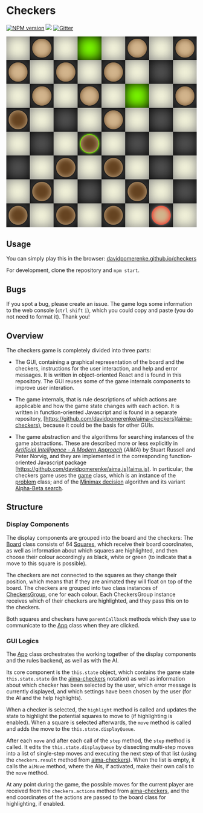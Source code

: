 # Checkers

[![NPM version](https://img.shields.io/npm/v/aima-checkers-gui.svg)](https://www.npmjs.com/package/aima-checkers-gui)
![](https://github.com/davidpomerenke/checkers/workflows/Node%20CI/badge.svg)
[![Gitter](https://badges.gitter.im/aima-checkers/community.svg)](https://gitter.im/aima-checkers/community)

![Screenshot](public/screenshot.png)

## Usage

You can simply play this in the browser: [davidpomerenke.github.io/checkers](https://davidpomerenke.github.io/checkers)

For development, clone the repository and `npm start`.

## Bugs

If you spot a bug, please create an issue. The game logs some information to the web console (`ctrl` `shift` `i`), which you could copy and paste (you do not need to format it). Thank you!

## Overview

The checkers game is completely divided into three parts:

- The GUI, containing a graphical representation of the board and the checkers, instructions for the user interaction, and help and error messages. It is written in object-oriented React and is found in this repository. The GUI reuses some of the game internals components to improve user interation. 

- The game internals, that is rule descriptions of which actions are applicable and how the game state changes with each action. It is written in function-oriented Javascript and is found in a separate repository, [https://github.com/davidpomerenke/aima-checkers](aima-checkers), because it could be the basis for other GUIs. 

- The game abstraction and the algorithms for searching instances of the game abstractions. These are described more or less explicitly in [*Artificial Intelligence - A Modern Approach*](http://aima.cs.berkeley.edu/) (*AIMA*) by Stuart Russell and Peter Norvig, and they are implemented in the corresponding function-oriented Javascript package [https://github.com/davidpomerenke/aima.js](aima.js). In particular, the checkers game uses the [game](https://github.com/davidpomerenke/aima.js/blob/master/games/game.mjs) class, which is an instance of the [problem](https://github.com/davidpomerenke/aima.js/blob/master/problem.mjs) class; and of the [Minimax decision](https://github.com/davidpomerenke/aima.js/blob/master/games/minimax-decision.mjs) algorithm and its variant [Alpha-Beta search](https://github.com/davidpomerenke/aima.js/blob/master/games/alpha-beta-search.mjs). 

## Structure

### Display Components

The display components are grouped into the board and the checkers: The [Board](https://github.com/davidpomerenke/checkers/blob/master/src/Components/Board.js) class consists of 64 [Squares](https://github.com/davidpomerenke/checkers/blob/master/src/Components/Square.js), which receive their board coordinates, as well as information about which squares are highlighted, and then choose their colour accordingly as black, white or green (to indicate that a move to this square is possible). 

The checkers are not connected to the squares as they change their position, which means that if they are animated they will float on top of the board. The checkers are grouped into two class instances of [CheckersGroup](https://github.com/davidpomerenke/checkers/blob/master/src/Components/CheckersGroup.js), one for each colour. Each CheckersGroup instance receives which of their checkers are highlighted, and they pass this on to the checkers. 

Both squares and checkers have `parentCallback` methods which they use to communicate to the [App](https://github.com/davidpomerenke/checkers/blob/master/src/App.js) class when they are clicked. 

### GUI Logics

The [App](https://github.com/davidpomerenke/checkers/blob/master/src/App.js) class orchestrates the working together of the display components and the rules backend, as well as with the AI. 

Its core component is the `this.state` object, which contains the game state `this.state.state` (in the [aima-checkers](https://github.com/davidpomerenke/aima-checkers) notation) as well as information about which checker has been selected by the user, which error message is currently displayed, and which settings have been chosen by the user (for the AI and the help highlights). 

When a checker is selected, the `highlight` method is called and updates the state to highlight the potential squares to move to (if highlighting is enabled). When a square is selected afterwards, the `move` method is called and adds the move to the `this.state.displayQueue`. 

After each `move` and after each call of the `step` method, the `step` method is called. It edits the `this.state.displayQueue` by dissecting multi-step moves into a list of single-step moves and executing the next step of that list (using the `checkers.result` method from [aima-checkers](https://github.com/davidpomerenke/aima-checkers)). When the list is empty, it calls the `aiMove` method, where the AIs, if activated, make their own calls to the `move` method. 

At any point during the game, the possible moves for the current player are received from the `checkers.actions` method from [aima-checkers](https://github.com/davidpomerenke/aima-checkers), and the end coordinates of the actions are passed to the board class for highlighting, if enabled. 
